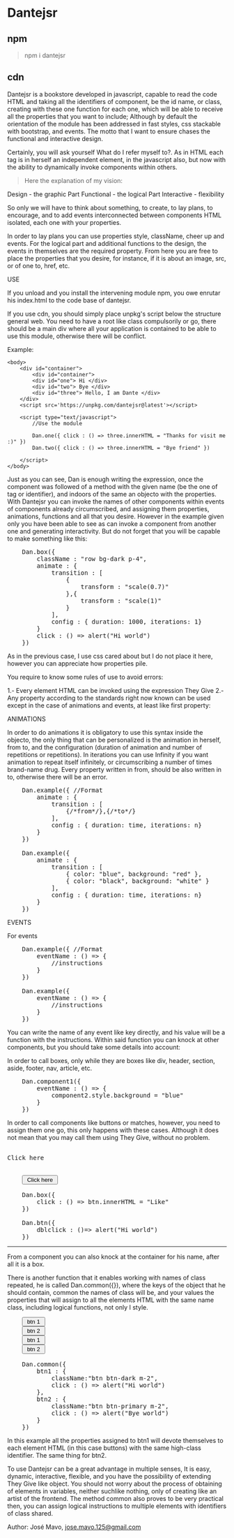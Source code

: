 # Dantejsr

## npm

> npm i dantejsr

## cdn

> <script src='https://unpkg.com/dantejsr'></script>

Dantejsr is a bookstore developed in javascript, capable to read the code HTML and taking all the identifiers of component, be the id name, or class, creating with these one function for each one, which will be able to receive all the properties that you want to include; Although by default the orientation of the module has been addressed in fast styles, css stackable with bootstrap, and events. The motto that I want to ensure chases the functional and interactive design. 

Certainly, you will ask yourself What do I refer myself to?. As in HTML each tag is in herself an independent element, in the javascript also, but now with the ability to dynamically invoke components within others.

> Here the explanation of my vision:

Design - the graphic Part
Functional - the logical Part
Interactive - flexibility

So only we will have to think about something, to create, to lay plans, to encourage, and to add events interconnected between components HTML isolated, each one with your properties.

In order to lay plans you can use properties style, className, cheer up and events. For the logical part and additional functions to the design, the events in themselves are the required property. From here you are free to place the properties that you desire, for instance, if it is about an image, src, or of one to, href, etc. 

USE

If you unload and you install the intervening module npm, you owe enrutar his index.html to the code base of dantejsr. 

If you use cdn, you should simply place unpkg's script below the structure general web. You need to have a root like class compulsorily or go, there should be a main div where all your application is contained to be able to use this module, otherwise there will be conflict.

Example:


	<body>
		<div id="container">
			<div id="container">
			<div id="one"> Hi </div>
			<div id="two"> Bye </div>
			<div id="three"> Hello, I am Dante </div>
		</div>
		<script src='https://unpkg.com/dantejsr@latest'></script>

		<script type="text/javascript">
			//Use the module

			Dan.one({ click : () => three.innerHTML = "Thanks for visit me :)" })
			Dan.two({ click : () => three.innerHTML = "Bye friend" })

		</script>
	</body>


Just as you can see, Dan is enough writing the expression, once the component was followed of a method with the given name (be the one of tag or identifier), and indoors of the same an objecto with the properties. With Dantejsr you can invoke the names of other components within events of components already circumscribed, and assigning them properties, animations, functions and all that you desire. However in the example given only you have been able to  see as can invoke a component from another one and generating interactivity. But do not forget that you will be capable to make something like this:

<pre>
	Dan.box({
		className : "row bg-dark p-4",
		animate : {
			transition : [
				{
					transform : "scale(0.7)"
				},{
					transform : "scale(1)"
				}
			],
			config : { duration: 1000, iterations: 1}
		}
		click : () => alert("Hi world")
	})
</pre>

As in the previous case, I use css cared about but I do not place it here, however you can appreciate how properties pile.

You require to know some rules of use to avoid errors:

1.- Every element HTML can be invoked using the expression They Give
2.- Any property according to the standards right now known can be used except in the case of animations and events, at least like first property:


ANIMATIONS

In order to do animations it is obligatory to use this syntax inside the objecto, the only thing that can be personalized is the animation in herself, from to, and the configuration (duration of animation and number of repetitions or repetitions). In iterations you can use Infinity if you want animation to repeat itself infinitely, or circumscribing a number of times brand-name drug. Every property written in from, should be also written in to, otherwise there will be an error.

<pre>
	Dan.example({ //Format
		animate : {
			transition : [
				{/*from*/},{/*to*/}
			],
			config : { duration: time, iterations: n}
		}
	})

	Dan.example({
		animate : {
			transition : [
				{ color: "blue", background: "red" },
				{ color: "black", background: "white" }
			],
			config : { duration: time, iterations: n}
		}
	})
</pre>


EVENTS

For events

<pre>
	Dan.example({ //Format
		eventName : () => {
			//instructions
		}
	})

	Dan.example({
		eventName : () => {
			//instructions
		}
	})
</pre>

You can write the name of any event like key directly, and his value will be a function with the instructions. Within said function you can knock at other components, but you should take some details into account:

In order to call boxes, only while they are boxes like div, header, section, aside, footer, nav, article, etc.

<pre>
	Dan.component1({
		eventName : () => {
			component2.style.background = "blue"
		}
	})
</pre>

In order to call components like buttons or matches, however, you need to assign them one go, this only happens with these cases. Although it does not mean that you may call them using They Give, without no problem.

<pre>
	<div class="box">Click here</div> 

	<button id="btn"> Click here </button>

	Dan.box({
		click : () => btn.innerHTML = "Like"
	})

	Dan.btn({
		dblclick : ()=> alert("Hi world")
	})
</pre>
-----------------------------------------------

From a component you can also knock at the container for his name, after all it is a box.

There is another function that it enables working with names of class repeated, he is called Dan.common({}), where the keys of the object that he should contain, common the names of class will be, and your values the properties that will assign to all the elements HTML with the same name class, including logical functions, not only I style.

<pre>
	<button class="btn1"> btn 1 </button>
	<button class="btn2"> btn 2 </button>
	<button class="btn1"> btn 1 </button>
	<button class="btn2"> btn 2 </button>

	Dan.common({
		btn1 : {
			className:"btn btn-dark m-2",
			click : () => alert("Hi world")
		},
		btn2 : {
			className:"btn btn-primary m-2",
			click : () => alert("Bye world")
		}
	})
</pre>

In this example all the properties assigned to btn1 will devote themselves to each element HTML (in this case buttons) with the same high-class identifier. The same thing for btn2.


To use Dantejsr can be a great advantage in multiple senses,
It is easy, dynamic, interactive, flexible, and you have the possibility of extending They Give like object. You should not worry about the process of obtaining of elements in variables, neither suchlike nothing, only of creating like an artist of the frontend. The method common also proves to be very practical then, you can assign logical instructions to multiple elements with identifiers of class shared. 

Author: José Mavo, <jose.mavo.125@gmail.com>
